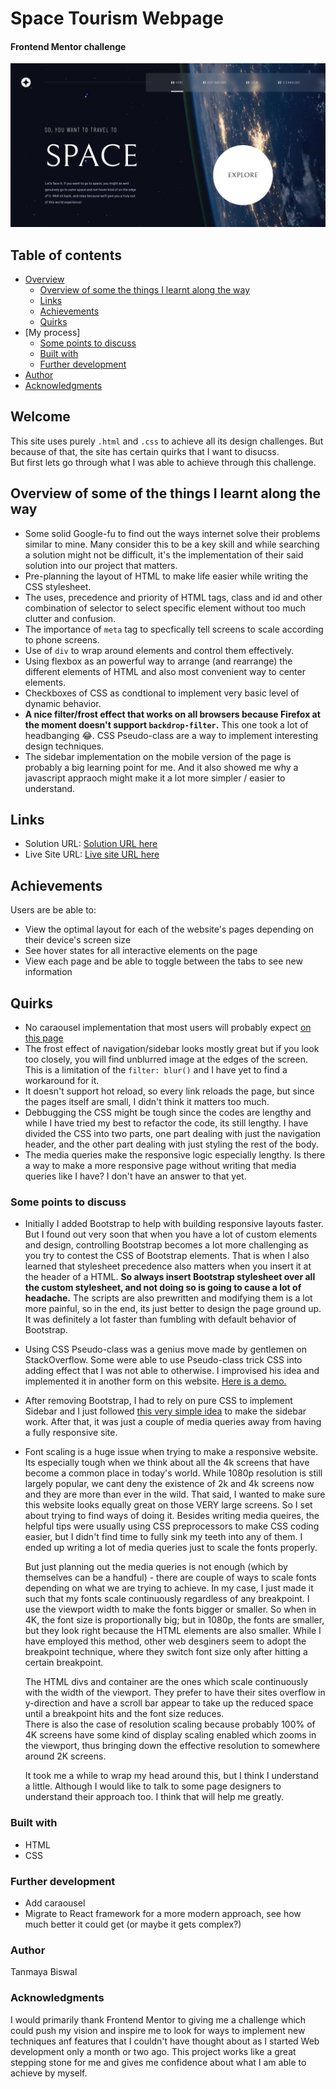 # Space Tourism Webpage

#### Frontend Mentor challenge

![Design of the Homepage at 1920x1080p resolution](./Screenshot1.png "Design of the Homepage on 1080p screen")

## Table of contents

- [Overview](#welcome)
  - [Overview of some the things I learnt along the way](#overview-of-some-of-the-things-i-learnt-along-the-way)
  - [Links](#links)
  - [Achievements](#achievements)
  - [Quirks](#quirks)
- [My process]
  - [Some points to discuss](#some-points-to-discuss)
  - [Built with](#built-with)
  - [Further development](#further-development)
- [Author](#author)
- [Acknowledgments](#acknowledgments)

## Welcome

This site uses purely `.html` and `.css` to achieve all its design challenges. But because of that, the site has certain quirks that I want to disucss.  
But first lets go through what I was able to achieve through this challenge.

## Overview of some of the things I learnt along the way

+ Some solid Google-fu to find out the ways internet solve their problems similar to mine. Many consider this to be a key skill and while searching a solution might not be difficult, it's the implementation of their said solution into our project that matters.
+ Pre-planning the layout of HTML to make life easier while writing the CSS stylesheet.
+ The uses, precedence and priority of HTML tags, class and id and other combination of selector to select specific element without too much clutter and confusion.
+ The importance of `meta` tag to specfically tell screens to scale according to phone screens.
+ Use of `div` to wrap around elements and control them effectively.
+ Using flexbox as an powerful way to arrange (and rearrange) the different elements of HTML and also most convenient way to center elements.
+ Checkboxes of CSS as condtional to implement very basic level of dynamic behavior.
+ **A nice filter/frost effect that works on all browsers because Firefox at the moment doesn't support `backdrop-filter`.** This one took a lot of headbanging 😂. CSS Pseudo-class are a way to implement interesting design techniques.
+ The sidebar implementation on the mobile version of the page is probably a big learning point for me. And it also showed me why a javascript appraoch might make it a lot more simpler / easier to understand.

## Links

- Solution URL: [Solution URL here](https://github.com/arkni8/space-tourism-webpage)
- Live Site URL: [Live site URL here](https://arkni8.github.io/space-tourism-webpage/)

## Achievements

Users are be able to:

+ View the optimal layout for each of the website's pages depending on their device's screen size
+ See hover states for all interactive elements on the page
+ View each page and be able to toggle between the tabs to see new information

## Quirks

- No caraousel implementation that most users will probably expect [on this page](https://arkni8.github.io/space-tourism-webpage/html/crew-pilot.html)
- The frost effect of navigation/sidebar looks mostly great but if you look too closely, you will find unblurred image at the edges of the screen. This is a limitation of the `filter: blur()` and I have yet to find a workaround for it.
- It doesn't support hot reload, so every link reloads the page, but since the pages itself are small, I didn't think it matters too much.
- Debbugging the CSS might be tough since the codes are lengthy and while I have tried my best to refactor the code, its still lengthy. I have divided the CSS into two parts, one part dealing with just the navigation header, and the other part dealing with just styling the rest of the body.
- The media queries make the responsive logic especially lengthy. Is there a way to make a more responsive page without writing that media queries like I have? I don't have an answer to that yet.

### Some points to discuss

+ Initially I added Bootstrap to help with building responsive layouts faster. But I found out very soon that when you have a lot of custom elements and design, controlling Bootstrap becomes a lot more challenging as you try to contest the CSS of Bootstrap elements. That is when I also learned that stylesheet precedence also matters when you insert it at the header of a HTML. **So always insert Bootstrap stylesheet over all the custom stylesheet, and not doing so is going to cause a lot of headache.** The scripts are also prewritten and modifying them is a lot more painful, so in the end, its just better to design the page ground up. It was definitely a lot faster than fumbling with default behavior of Bootstrap.
+ Using CSS Pseudo-class was a genius move made by gentlemen on StackOverflow. Some were able to use Pseudo-class trick CSS into adding effect that I was not able to otherwise. I improvised his idea and implemented it in another form on this website. [Here is a demo.](https://codepen.io/betravis/pen/xxGPJm)
+ After removing Bootstrap, I had to rely on pure CSS to implement Sidebar and I just followed [this very simple idea](https://codepen.io/plavookac/pen/qomrMw) to make the sidebar work. After that, it was just a couple of media queries away from having a  fully responsive site.
+ Font scaling is a huge issue when trying to make a responsive website. Its especially tough when we think about all the 4k screens that have become a common place in today's world. While 1080p resolution is still largely popular, we cant deny the existence of 2k and 4k screens now and they are more than ever in the wild. That said, I wanted to make sure this website looks equally great on those VERY large screens. So I set about trying to find ways of doing it. Besides writing media queires, the helpful tips were usually using CSS preprocessors to make CSS coding easier, but I didn't find time to fully sink my teeth into any of them. I ended up writing a lot of media queries just to scale the fonts properly.
  
  But just planning out the media queries is not enough (which by themselves can be a handful) - there are couple of ways to scale fonts depending on what we are trying to achieve. In my case, I just made it such that my fonts scale continuously regardless of any breakpoint. I use the viewport width to make the fonts bigger or smaller. So when in 4K, the font size is proportionally big; but in 1080p, the fonts are smaller, but they look right because the HTML elements are also smaller. While I have employed this method, other web desginers seem to adopt the breakpoint technique, where they switch font size only after hitting a certain breakpoint.
  
  The HTML divs and container are the ones which scale continuously with the width of the viewport. They prefer to have their sites overflow in y-direction and have a scroll bar appear to take up the reduced space until a breakpoint hits and the font size reduces.  
  There is also the case of resolution scaling because probably 100% of 4K screens have some kind of display scaling enabled which zooms in the viewport, thus bringing down the effective resolution to somewhere around 2K screens. 
  
  It took me a while to wrap my head around this, but I think I understand a little. Although I would like to talk to some page designers to understand their approach too. I think that will help me greatly.
 
### Built with

+ HTML
+ CSS

### Further development

+ Add caraousel
+ Migrate to React framework for a more modern approach, see how much better it could get (or maybe it gets complex?)

### Author

Tanmaya Biswal

### Acknowledgments

I would primarily thank Frontend Mentor to giving me a challenge which could push my vision and inspire me to look for ways to implement new techniques anf features that I couldn't have thought about as I started Web development only a month or two ago. This project works like a great stepping stone for me and gives me confidence about what I am able to achieve by myself.
